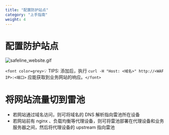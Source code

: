 ```yaml
---
title: "配置防护站点"
category: "上手指南"
weight: 4
---
```


# 配置防护站点


![safeline_website.gif](https://ctstack-oss.oss-cn-beijing.aliyuncs.com/veinmind/safeline-assets/safeline_website.gif)

`<font color=grey>`💡 TIPS: 添加后，执行 `curl -H "Host: <域名>" http://<WAF IP>:<端口>` 应能获取到业务网站的响应。`</font>`

# 将网站流量切到雷池

- 若网站通过域名访问，则可将域名的 DNS 解析指向雷池所在设备
- 若网站前有 nginx 、负载均衡等代理设备，则可将雷池部署在代理设备和业务服务器之间，然后将代理设备的 upstream 指向雷池
